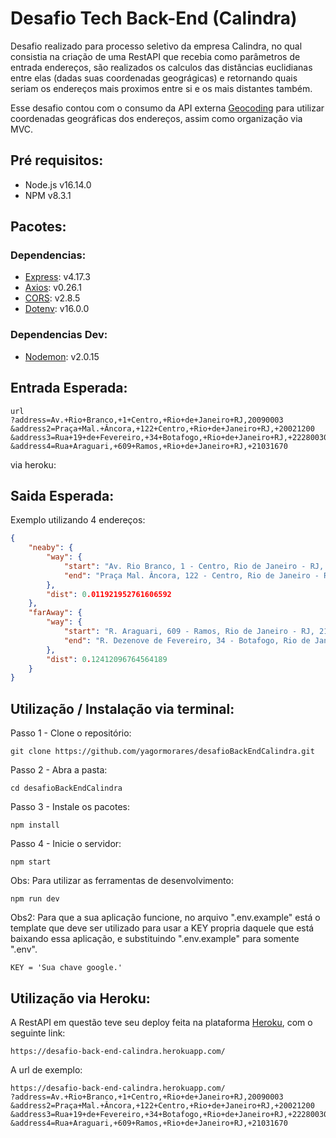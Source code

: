 # Desafio Tech Back-End (Calindra)
Desafio realizado para processo seletivo da empresa Calindra, no qual consistia na criação de uma RestAPI que recebia como parâmetros de entrada endereços, são realizados os calculos das distâncias euclidianas entre elas (dadas suas coordenadas geográgicas) e retornando quais seriam os endereços mais proximos entre si e os mais distantes também.

Esse desafio contou com o consumo da API externa [Geocoding](https://developers.google.com/maps/documentation/geocoding/start) para utilizar coordenadas geográficas dos endereços, assim como organização via MVC.

## Pré requisitos:
- Node.js v16.14.0
- NPM v8.3.1

## Pacotes:
### Dependencias: 
- [Express](https://www.npmjs.com/package/express): v4.17.3
- [Axios](https://www.npmjs.com/package/axios): v0.26.1
- [CORS](https://www.npmjs.com/package/cors): v2.8.5
- [Dotenv](https://www.npmjs.com/package/dotenv): v16.0.0
### Dependencias Dev:
- [Nodemon](https://www.npmjs.com/package/nodemon): v2.0.15


## Entrada Esperada:
```
url
?address=Av.+Rio+Branco,+1+Centro,+Rio+de+Janeiro+RJ,20090003
&address2=Praça+Mal.+Âncora,+122+Centro,+Rio+de+Janeiro+RJ,+20021200
&address3=Rua+19+de+Fevereiro,+34+Botafogo,+Rio+de+Janeiro+RJ,+22280030
&address4=Rua+Araguari,+609+Ramos,+Rio+de+Janeiro+RJ,+21031670
```

via heroku:


## Saida Esperada:
Exemplo utilizando 4 endereços:
```json
{
	"neaby": {
		"way": {
			"start": "Av. Rio Branco, 1 - Centro, Rio de Janeiro - RJ, 20090-003, Brazil",
			"end": "Praça Mal. Âncora, 122 - Centro, Rio de Janeiro - RJ, 20021-200, Brazil"
		},
		"dist": 0.011921952761606592
	},
	"farAway": {
		"way": {
			"start": "R. Araguari, 609 - Ramos, Rio de Janeiro - RJ, 21031-670, Brazil",
			"end": "R. Dezenove de Fevereiro, 34 - Botafogo, Rio de Janeiro - RJ, 22280-030, Brazil"
		},
		"dist": 0.12412096764564189
	}
}
```

## Utilização / Instalação via terminal:
Passo 1 - Clone o repositório:
```
git clone https://github.com/yagormorares/desafioBackEndCalindra.git
```

Passo 2 - Abra a pasta:
```
cd desafioBackEndCalindra
```

Passo 3 - Instale os pacotes:
```
npm install
```

Passo 4 - Inicie o servidor:
```
npm start
```

Obs: Para utilizar as ferramentas de desenvolvimento:
```
npm run dev
```

Obs2: Para que a sua aplicação funcione, no arquivo ".env.example" está o template que deve ser utilizado para usar a KEY propria daquele que está baixando essa aplicação, e substituindo ".env.example" para somente ".env".
```
KEY = 'Sua chave google.'
```

## Utilização via Heroku:
A RestAPI em questão teve seu deploy feita na plataforma [Heroku](https://www.heroku.com/), com o seguinte link:
```
https://desafio-back-end-calindra.herokuapp.com/
```

A url de exemplo:
```
https://desafio-back-end-calindra.herokuapp.com/
?address=Av.+Rio+Branco,+1+Centro,+Rio+de+Janeiro+RJ,20090003
&address2=Praça+Mal.+Âncora,+122+Centro,+Rio+de+Janeiro+RJ,+20021200
&address3=Rua+19+de+Fevereiro,+34+Botafogo,+Rio+de+Janeiro+RJ,+22280030
&address4=Rua+Araguari,+609+Ramos,+Rio+de+Janeiro+RJ,+21031670
```